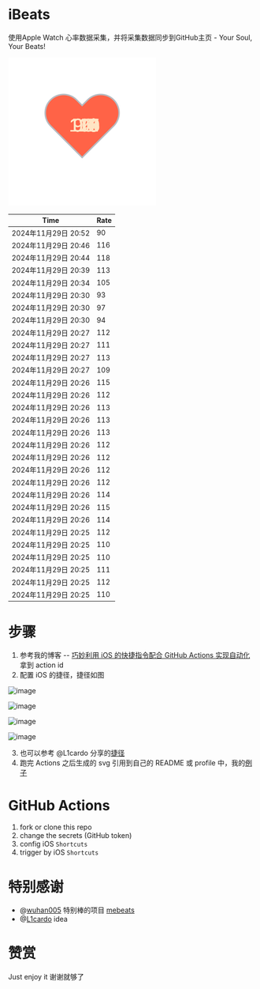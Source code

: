 # iBeats
使用Apple Watch 心率数据采集，并将采集数据同步到GitHub主页 - Your Soul, Your Beats!

![](./files/heart.svg)

<!--START_SECTION:my_heart_rate-->
| Time | Rate | 
 | ---- | ---- | 
| 2024年11月29日 20:52 | 90 |
| 2024年11月29日 20:46 | 116 |
| 2024年11月29日 20:44 | 118 |
| 2024年11月29日 20:39 | 113 |
| 2024年11月29日 20:34 | 105 |
| 2024年11月29日 20:30 | 93 |
| 2024年11月29日 20:30 | 97 |
| 2024年11月29日 20:30 | 94 |
| 2024年11月29日 20:27 | 112 |
| 2024年11月29日 20:27 | 111 |
| 2024年11月29日 20:27 | 113 |
| 2024年11月29日 20:27 | 109 |
| 2024年11月29日 20:26 | 115 |
| 2024年11月29日 20:26 | 112 |
| 2024年11月29日 20:26 | 113 |
| 2024年11月29日 20:26 | 113 |
| 2024年11月29日 20:26 | 113 |
| 2024年11月29日 20:26 | 112 |
| 2024年11月29日 20:26 | 112 |
| 2024年11月29日 20:26 | 112 |
| 2024年11月29日 20:26 | 112 |
| 2024年11月29日 20:26 | 114 |
| 2024年11月29日 20:26 | 115 |
| 2024年11月29日 20:26 | 114 |
| 2024年11月29日 20:25 | 112 |
| 2024年11月29日 20:25 | 110 |
| 2024年11月29日 20:25 | 110 |
| 2024年11月29日 20:25 | 111 |
| 2024年11月29日 20:25 | 112 |
| 2024年11月29日 20:25 | 110 |

<!--END_SECTION:my_heart_rate-->

# 步骤
1. 参考我的博客 -- [巧妙利用 iOS 的快捷指令配合 GitHub Actions 实现自动化](https://github.com/yihong0618/gitblog/issues/198) 拿到 action id
2. 配置 iOS 的捷径，捷径如图

![image](https://user-images.githubusercontent.com/15976103/122154218-0db0b480-ce97-11eb-93bb-5aec07c558dc.png)

![image](https://user-images.githubusercontent.com/15976103/122154236-186b4980-ce97-11eb-8e4b-70551a0391ae.png)

![image](https://user-images.githubusercontent.com/15976103/122154268-2d47dd00-ce97-11eb-902e-3acf292265a9.png)

![image](https://user-images.githubusercontent.com/15976103/122174055-fa144680-ceb4-11eb-9be2-3eb83cd516f7.png)

3. 也可以参考 @L1cardo 分享的[捷径](https://www.icloud.com/shortcuts/6ab6047b459c41ad822ad6b94b1c03d4)
4. 跑完 Actions 之后生成的 svg 引用到自己的 README 或 profile 中，我的[例子](https://github.com/yihong0618) 

# GitHub Actions

1. fork or clone this repo
2. change the secrets (GitHub token)
3. config iOS `Shortcuts` 
4. trigger by iOS `Shortcuts`

# 特别感谢
- @[wuhan005](https://github.com/wuhan005) 特别棒的项目 [mebeats](https://github.com/wuhan005/mebeats)
- @[L1cardo](https://github.com/L1cardo) idea

# 赞赏
Just enjoy it
谢谢就够了
